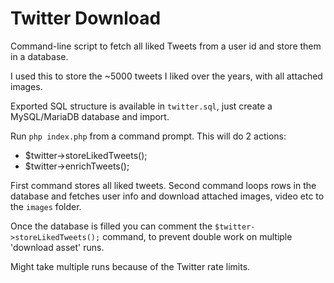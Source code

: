 # Twitter Download

Command-line script to fetch all liked Tweets from a user id and store them in a database.

I used this to store the ~5000 tweets I liked over the years, with all attached images.

Exported SQL structure is available in `twitter.sql`, just create a MySQL/MariaDB database and import.

Run `php index.php` from a command prompt. This will do 2 actions:
- $twitter->storeLikedTweets();
- $twitter->enrichTweets();

First command stores all liked tweets. Second command loops rows in the database and fetches user info and download attached images, video etc to the `images` folder.

Once the database is filled you can comment the `$twitter->storeLikedTweets();` command, to prevent double work on multiple 'download asset' runs.

Might take multiple runs because of the Twitter rate limits.
